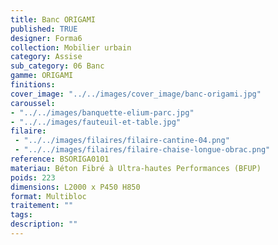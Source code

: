 ```yaml
---
title: Banc ORIGAMI 
published: TRUE
designer: Forma6
collection: Mobilier urbain
category: Assise
sub_category: 06 Banc
gamme: ORIGAMI
finitions: 
cover_image: "../../images/cover_image/banc-origami.jpg"
caroussel: 
- "../../images/banquette-elium-parc.jpg"
- "../../images/fauteuil-et-table.jpg"
filaire: 
 - "../../images/filaires/filaire-cantine-04.png"
 - "../../images/filaires/filaire-chaise-longue-obrac.png"
reference: BSORIGA0101
materiau: Béton Fibré à Ultra-hautes Performances (BFUP)
poids: 223
dimensions: L2000 x P450 H850
format: Multibloc
traitement: ""
tags: 
description: ""
---
```

